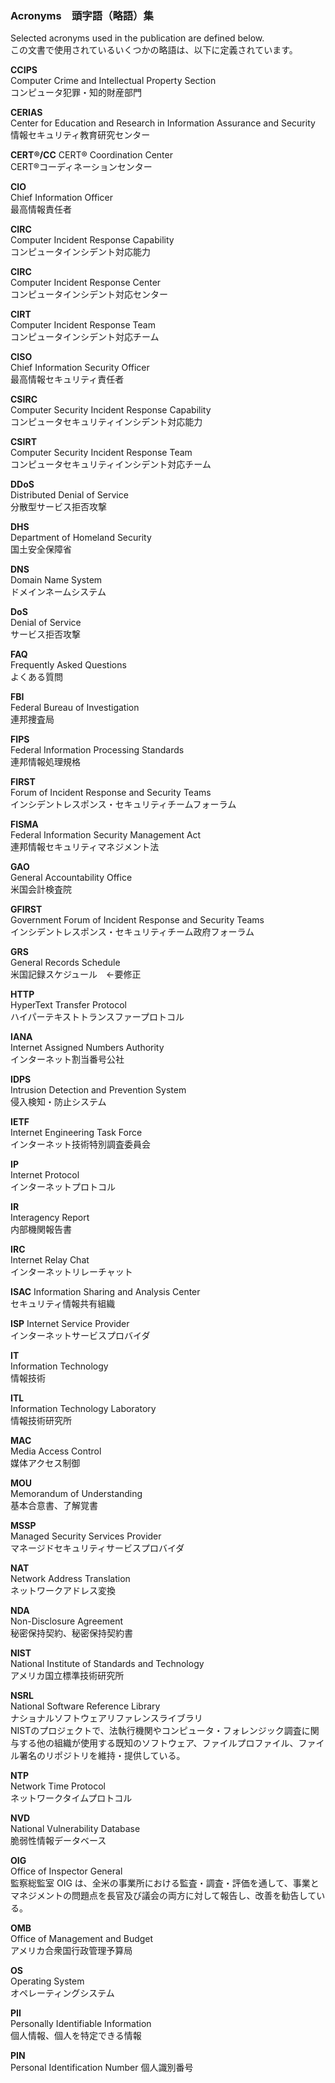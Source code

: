 ### Acronyms　頭字語（略語）集

Selected acronyms used in the publication are defined below.  
この文書で使用されているいくつかの略語は、以下に定義されています。 

**CCIPS**  
Computer Crime and Intellectual Property Section  
コンピュータ犯罪・知的財産部門

**CERIAS**  
Center for Education and Research in Information Assurance and Security  
情報セキュリティ教育研究センター  

**CERT®/CC** 
CERT® Coordination Center  
CERT®コーディネーションセンター

**CIO**  
Chief Information Officer  
最高情報責任者 

**CIRC**  
Computer Incident Response Capability  
コンピュータインシデント対応能力  

**CIRC**  
Computer Incident Response Center  
コンピュータインシデント対応センター

**CIRT**  
Computer Incident Response Team  
コンピュータインシデント対応チーム

**CISO**  
Chief Information Security Officer  
最高情報セキュリティ責任者

**CSIRC**  
Computer Security Incident Response Capability  
コンピュータセキュリティインシデント対応能力  

**CSIRT**  
Computer Security Incident Response Team   
コンピュータセキュリティインシデント対応チーム

**DDoS**  
Distributed Denial of Service  
分散型サービス拒否攻撃

**DHS**  
Department of Homeland Security  
国土安全保障省

**DNS**  
Domain Name System  
ドメインネームシステム

**DoS**  
Denial of Service  
サービス拒否攻撃

**FAQ**  
Frequently Asked Questions  
よくある質問

**FBI**  
Federal Bureau of Investigation  
連邦捜査局

**FIPS**  
Federal Information Processing Standards  
連邦情報処理規格

**FIRST**  
Forum of Incident Response and Security Teams  
インシデントレスポンス・セキュリティチームフォーラム

**FISMA**  
Federal Information Security Management Act  
連邦情報セキュリティマネジメント法

**GAO**  
General Accountability Office  
米国会計検査院

**GFIRST**  
Government Forum of Incident Response and Security Teams  
インシデントレスポンス・セキュリティチーム政府フォーラム 

**GRS**  
General Records Schedule  
米国記録スケジュール　←要修正

**HTTP**  
HyperText Transfer Protocol  
ハイパーテキストトランスファープロトコル 

**IANA**  
Internet Assigned Numbers Authority  
インターネット割当番号公社

**IDPS**  
Intrusion Detection and Prevention System  
侵入検知・防止システム

**IETF**  
Internet Engineering Task Force  
インターネット技術特別調査委員会

**IP**  
Internet Protocol  
インターネットプロトコル

**IR**  
Interagency Report  
内部機関報告書

**IRC**  
Internet Relay Chat  
インターネットリレーチャット

**ISAC**
Information Sharing and Analysis Center  
セキュリティ情報共有組織

**ISP**
Internet Service Provider  
インターネットサービスプロバイダ  

**IT**   
Information Technology  
情報技術

**ITL**  
Information Technology Laboratory  
情報技術研究所

**MAC**  
Media Access Control  
媒体アクセス制御

**MOU**  
Memorandum of Understanding  
基本合意書、了解覚書

**MSSP**  
Managed Security Services Provider  
マネージドセキュリティサービスプロバイダ

**NAT**  
Network Address Translation  
ネットワークアドレス変換

**NDA**  
Non-Disclosure Agreement  
秘密保持契約、秘密保持契約書

**NIST**  
National Institute of Standards and Technology  
アメリカ国立標準技術研究所

**NSRL**  
National Software Reference Library  
ナショナルソフトウェアリファレンスライブラリ  
NISTのプロジェクトで、法執行機関やコンピュータ・フォレンジック調査に関与する他の組織が使用する既知のソフトウェア、ファイルプロファイル、ファイル署名のリポジトリを維持・提供している。

**NTP**  
Network Time Protocol  
ネットワークタイムプロトコル

**NVD**  
National Vulnerability Database  
脆弱性情報データベース

**OIG**  
Office of Inspector General  
監察総監室
OIG は、全米の事業所における監査・調査・評価を通して、事業とマネジメントの問題点を長官及び議会の両方に対して報告し、改善を勧告している。  

**OMB**  
Office of Management and Budget  
アメリカ合衆国行政管理予算局

**OS**  
Operating System  
オペレーティングシステム

**PII**  
Personally Identifiable Information  
個人情報、個人を特定できる情報

**PIN**  
Personal Identification Number
個人識別番号
